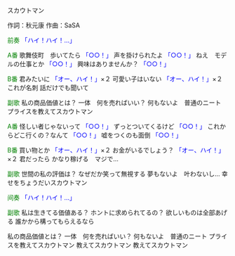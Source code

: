 スカウトマン

作詞：秋元康
作曲：SaSA

<font color=green>前奏</font>
<font color=blue>「ハイ！ハイ！…」</font> 

<font color=green>A番</font>
歌舞伎町　歩いてたら <font color=blue>「○○！」</font> 
声を掛けられたよ <font color=blue>「○○！」</font> 
ねえ　モデルの仕事とか <font color=blue>「○○！」</font> 
興味はありませんか？ <font color=blue>「○○！」</font> 

<font color=green>B番</font>
君みたいに <font color=blue>「オー、ハイ！」</font>×２ 
可愛い子はいない <font color=blue>「オー、ハイ！」</font>×２ 
これが名刺
話だけでも聞いて

<font color=green>副歌</font>
私の商品価値とは？
一体　何を売ればいい？
何もないよ　普通のニート
プライスを教えてスカウトマン

<font color=green>A番</font>
怪しい者じゃないって <font color=blue>「○○！」</font> 
ずっとついてくるけど <font color=blue>「○○！」</font> 
これからどこ行くの？なんて <font color=blue>「○○！」</font> 
嘘をつくのも面倒 <font color=blue>「○○！」</font> 

<font color=green>B番</font>
買い物とか <font color=blue>「オー、ハイ！」</font>×２ 
お金がいるでしょう？ <font color=blue>「オー、ハイ！」</font>×２ 
君だったら
かなり稼げる　マジで…

<font color=green>副歌</font>
世間の私の評価は？
なぜだか笑って無視する
夢もないよ　叶わないし…
幸せをちょうだいスカウトマン

<font color=green>间奏</font>
<font color=blue>「ハイ！ハイ！…」</font> 

<font color=green>副歌</font>
私は生きてる価値ある？
ホントに求められてるの？
欲しいものは全部あげる
誰かから構ってもらえるなら

私の商品価値とは？
一体　何を売ればいい？
何もないよ　普通のニート
プライスを教えてスカウトマン
教えてスカウトマン
教えてスカウトマン
